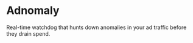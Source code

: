 # Adnomaly
Real-time watchdog that hunts down anomalies in your ad traffic before they drain spend.

